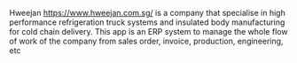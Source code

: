 Hweejan https://www.hweejan.com.sg/ is a company that specialise in high performance refrigeration truck systems and insulated body manufacturing for cold chain delivery. This app is an ERP system to manage the whole flow of work of the company from sales order, invoice, production, engineering, etc
